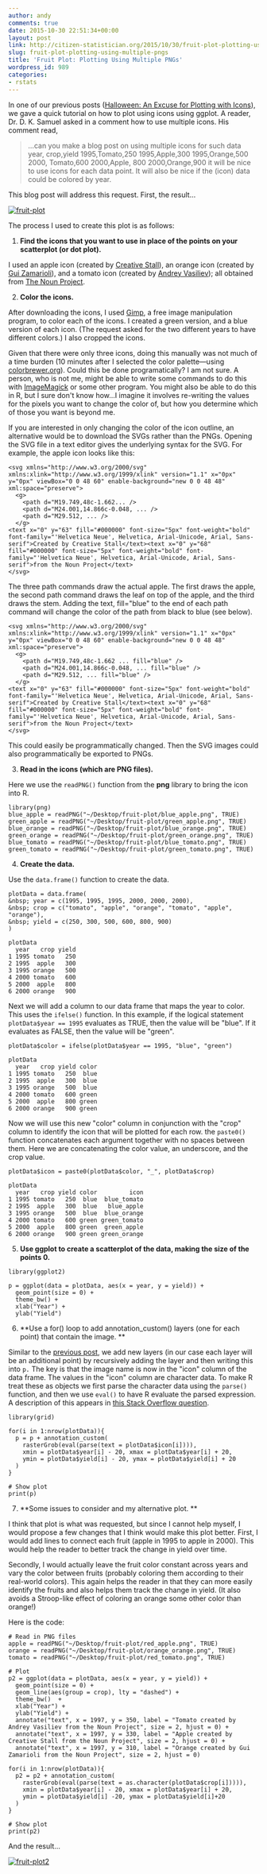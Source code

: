 ```yaml
---
author: andy
comments: true
date: 2015-10-30 22:51:34+00:00
layout: post
link: http://citizen-statistician.org/2015/10/30/fruit-plot-plotting-using-multiple-pngs/
slug: fruit-plot-plotting-using-multiple-pngs
title: 'Fruit Plot: Plotting Using Multiple PNGs'
wordpress_id: 989
categories:
- rstats
---
```


In one of our previous posts ([Halloween: An Excuse for Plotting with Icons](http://citizen-statistician.org/2015/10/27/halloween-an-excuse-for-plotting-with-icons/)), we gave a quick tutorial on how to plot using icons using ggplot. A reader, Dr. D. K. Samuel asked in a comment how to use multiple icons. His comment read,


<blockquote>...can you make a blog post on using multiple icons for such data
year, crop,yield
1995,Tomato,250
1995,Apple,300
1995,Orange,500
2000, Tomato,600
2000,Apple, 800
2000,Orange,900
it will be nice to use icons for each data point. It will also be nice if the (icon) data could be colored by year.</blockquote>


This blog post will address this request. First, the result...

[![fruit-plot](http://citizen-statistician.org/wp-content/uploads/2015/10/fruit-plot1.png)](http://citizen-statistician.org/wp-content/uploads/2015/10/fruit-plot1.png)

The process I used to create this plot is as follows:



	
  1. **Find the icons that you want to use in place of the points on your scatterplot (or dot plot).**


I used an apple icon (created by [Creative Stall](https://thenounproject.com/creativestall)), an orange icon (created by [Gui Zamarioli](https://thenounproject.com/guiez)), and a tomato icon (created by [Andrey Vasiliev](https://thenounproject.com/andvasiliev)); all obtained from [The Noun Project](https://thenounproject.com/).



	
  2. **Color the icons.**


After downloading the icons, I used [Gimp](http://www.gimp.org/), a free image manipulation program, to color each of the icons. I created a green version, and a blue version of each icon. (The request asked for the two different years to have different colors.) I also cropped the icons.

Given that there were only three icons, doing this manually was not much of a time burden (10 minutes after I selected the color palette—using [colorbrewer.org](http://colorbrewer2.org/)). Could this be done programatically? I am not sure. A person, who is not me, might be able to write some commands to do this with [ImageMagick](http://www.imagemagick.org/script/index.php) or some other program. You might also be able to do this in R, but I sure don't know how...I imagine it involves re-writing the values for the pixels you want to change the color of, but how you determine which of those you want is beyond me.

If you are interested in only changing the color of the icon outline, an alternative would be to download the SVGs rather than the PNGs. Opening the SVG file in a text editor gives the underlying syntax for the SVG. For example, the apple icon looks like this:

```
<svg xmlns="http://www.w3.org/2000/svg" xmlns:xlink="http://www.w3.org/1999/xlink" version="1.1" x="0px" y="0px" viewBox="0 0 48 60" enable-background="new 0 0 48 48" xml:space="preserve">
  <g>
    <path d="M19.749,48c-1.662... />
    <path d="M24.001,14.866c-0.048, ... />
    <path d="M29.512, ... />
  </g>
<text x="0" y="63" fill="#000000" font-size="5px" font-weight="bold" font-family="'Helvetica Neue', Helvetica, Arial-Unicode, Arial, Sans-serif">Created by Creative Stall</text><text x="0" y="68" fill="#000000" font-size="5px" font-weight="bold" font-family="'Helvetica Neue', Helvetica, Arial-Unicode, Arial, Sans-serif">from the Noun Project</text>
</svg>
```

The three path commands draw the actual apple. The first draws the apple, the second path command draws the leaf on top of the apple, and the third draws the stem. Adding the text, fill="blue" to the end of each path command will change the color of the path from black to blue (see below).

```
<svg xmlns="http://www.w3.org/2000/svg" xmlns:xlink="http://www.w3.org/1999/xlink" version="1.1" x="0px" y="0px" viewBox="0 0 48 60" enable-background="new 0 0 48 48" xml:space="preserve">
  <g>
    <path d="M19.749,48c-1.662 ... fill="blue" />
    <path d="M24.001,14.866c-0.048, ... fill="blue" />
    <path d="M29.512, ... fill="blue" />
  </g>
<text x="0" y="63" fill="#000000" font-size="5px" font-weight="bold" font-family="'Helvetica Neue', Helvetica, Arial-Unicode, Arial, Sans-serif">Created by Creative Stall</text><text x="0" y="68" fill="#000000" font-size="5px" font-weight="bold" font-family="'Helvetica Neue', Helvetica, Arial-Unicode, Arial, Sans-serif">from the Noun Project</text>
</svg>
```

This could easily be programmatically changed. Then the SVG images could also programmatically be exported to PNGs.



	
  3. **Read in the icons (which are PNG files).**


Here we use the `readPNG()` function from the **png** library to bring the icon into R.

```
library(png)
blue_apple = readPNG("~/Desktop/fruit-plot/blue_apple.png", TRUE)
green_apple = readPNG("~/Desktop/fruit-plot/green_apple.png", TRUE)
blue_orange = readPNG("~/Desktop/fruit-plot/blue_orange.png", TRUE)
green_orange = readPNG("~/Desktop/fruit-plot/green_orange.png", TRUE)
blue_tomato = readPNG("~/Desktop/fruit-plot/blue_tomato.png", TRUE)
green_tomato = readPNG("~/Desktop/fruit-plot/green_tomato.png", TRUE)
```




	
  4. **Create the data.**


Use the `data.frame()` function to create the data.

```
plotData = data.frame(
&nbsp; year = c(1995, 1995, 1995, 2000, 2000, 2000),
&nbsp; crop = c("tomato", "apple", "orange", "tomato", "apple", "orange"),
&nbsp; yield = c(250, 300, 500, 600, 800, 900)
)

plotData
  year   crop yield
1 1995 tomato   250
2 1995  apple   300
3 1995 orange   500
4 2000 tomato   600
5 2000  apple   800
6 2000 orange   900
```

Next we will add a column to our data frame that maps the year to color. This uses the `ifelse()` function. In this example, if the logical statement `plotData$year == 1995` evaluates as TRUE, then the value will be "blue". If it evaluates as FALSE, then the value will be "green".

```
plotData$color = ifelse(plotData$year == 1995, "blue", "green")

plotData
  year   crop yield color
1 1995 tomato   250  blue
2 1995  apple   300  blue
3 1995 orange   500  blue
4 2000 tomato   600 green
5 2000  apple   800 green
6 2000 orange   900 green
```

Now we will use this new "color" column in conjunction with the "crop" column to identify the icon that will be plotted for each row. the `paste0()` function concatenates each argument together with no spaces between them. Here we are concatenating the color value, an underscore, and the crop value.

```
plotData$icon = paste0(plotData$color, "_", plotData$crop)

plotData
  year   crop yield color         icon
1 1995 tomato   250  blue  blue_tomato
2 1995  apple   300  blue   blue_apple
3 1995 orange   500  blue  blue_orange
4 2000 tomato   600 green green_tomato
5 2000  apple   800 green  green_apple
6 2000 orange   900 green green_orange
```




	
  5. **Use ggplot to create a scatterplot of the data, making the size of the points 0.**



```
library(ggplot2)

p = ggplot(data = plotData, aes(x = year, y = yield)) +
  geom_point(size = 0) +
  theme_bw() +
  xlab("Year") +
  ylab("Yield")
```


	
  6. **Use a for() loop to add annotation_custom() layers (one for each point) that contain the image.
**


Similar to the [previous post](http://citizen-statistician.org/2015/10/27/halloween-an-excuse-for-plotting-with-icons/), we add new layers (in our case each layer will be an additional point) by recursively adding the layer and then writing this into `p.` The key is that the image name is now in the "icon" column of the data frame. The values in the "icon" column are character data. To make R treat these as objects we first parse the character data using the `parse()` function, and then we use `eval()` to have R evaluate the parsed expression. A description of this appears in [this Stack Overflow question](http://stackoverflow.com/questions/1743698/r-eval-expression).

```
library(grid)

for(i in 1:nrow(plotData)){
  p = p + annotation_custom(
    rasterGrob(eval(parse(text = plotData$icon[i]))),
    xmin = plotData$year[i] - 20, xmax = plotData$year[i] + 20, 
    ymin = plotData$yield[i] - 20, ymax = plotData$yield[i] + 20
  )
} 

# Show plot
print(p)
```




	
  7. **Some issues to consider and my alternative plot.
**


I think that plot is what was requested, but since I cannot help myself, I would propose a few changes that I think would make this plot better. First, I would add lines to connect each fruit (apple in 1995 to apple in 2000). This would help the reader to better track the change in yield over time.

Secondly, I would actually leave the fruit color constant across years and vary the color between fruits (probably coloring them according to their real-world colors). This again helps the reader in that they can more easily identify the fruits and also helps them track the change in yield. (It also avoids a Stroop-like effect of coloring an orange some other color than orange!)

Here is the code:

```
# Read in PNG files
apple = readPNG("~/Desktop/fruit-plot/red_apple.png", TRUE)
orange = readPNG("~/Desktop/fruit-plot/orange_orange.png", TRUE)
tomato = readPNG("~/Desktop/fruit-plot/red_tomato.png", TRUE)

# Plot
p2 = ggplot(data = plotData, aes(x = year, y = yield)) +
  geom_point(size = 0) +
  geom_line(aes(group = crop), lty = "dashed") +
  theme_bw()  +
  xlab("Year") +
  ylab("Yield") +
  annotate("text", x = 1997, y = 350, label = "Tomato created by Andrey Vasiliev from the Noun Project", size = 2, hjust = 0) +
  annotate("text", x = 1997, y = 330, label = "Apple created by Creative Stall from the Noun Project", size = 2, hjust = 0) +
  annotate("text", x = 1997, y = 310, label = "Orange created by Gui Zamarioli from the Noun Project", size = 2, hjust = 0)

for(i in 1:nrow(plotData)){
  p2 = p2 + annotation_custom(
    rasterGrob(eval(parse(text = as.character(plotData$crop[i])))),
    xmin = plotData$year[i] - 20, xmax = plotData$year[i] + 20, 
    ymin = plotData$yield[i] -20, ymax = plotData$yield[i]+20
  )
}

# Show plot
print(p2)
```

And the result...

[![fruit-plot2](http://citizen-statistician.org/wp-content/uploads/2015/10/fruit-plot2.png)](http://citizen-statistician.org/wp-content/uploads/2015/10/fruit-plot2.png)
